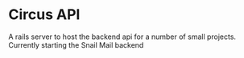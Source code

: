 # Circus API

A rails server to host the backend api for a number of small projects.  
Currently starting the Snail Mail backend
